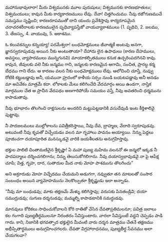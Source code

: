 ﻿మహానుభావులారా! మీరు విశ్వమునకు మూల పురుషులు; విశ్వమునకు కారణభూతులు; విశ్వమయులు; కావున మీకు కార్యకారణములు లేవు. దేవా! చిత్తగించుము. నీవు రజోగుణముచే సమస్తము సృష్టించి; కారణరూపముతో దాని యందు ప్రవేశిస్తావు కార్యరూపమైన చరాచరశరీరాలకు కారణములైన పృధివ్యాపస్తేజో వాయవ్యాకాశములు {1. పృథివి, 2. జలము, 3. తేజస్సు, 4. వాయువు, 5. ఆకాశము. 

ఓ కలువకన్నుల కన్నయ్యా! పరమేశ్వరా! బంధమోక్షములు జీవాత్మకే అంటవు అనగా, జ్ఞానస్వరూపుడవు అయిన నీకు అంటుతాయా? దేహాదు లైన ఉపాధులు (కారణ దేహములు, అవస్థలు, వ్యాపారములు మున్నగునవి) మాయాకల్పితములు కనుక ఉచ్చరింపదగినవి కావు. కావున, జీవులకు వలె నీకు జన్మము గాని, జన్మలకు కారణమైన ఆగామి, సంచిత, ప్రారబ్ధ కర్మ బేధము గాని లేదు. ఆ కారణం వలన నీకు బంధమోక్షములు లేవు. ఆలోచించి చూస్తే, నువ్వు రోటికి కట్టుబడ్డావు అనీ, యమునా హ్రదంలో కాళీయ సర్పం నుండి బయటపడ్డావు అనీ అనడం మా అవివేకం మాత్రమే కదా. లోకాలకు మేలు కలిగించేది వేదమార్గం అయి ఉండగా, నాస్తిక మార్గముల చేత ఆ ప్రాచీన వేదపథం అణగారిపోయే సమయం వస్తే, నీవు అవతరించి ధర్మమును కాపాడుతావు. 

నీవు భూభారం తొలగించి రాక్షసులను అందరిని మట్టుపెట్టడానికి వసుదేవుడి ఇంట కీర్తిశాలివై పుట్టావు. 

నీ పాదజలములు ముల్లోకాలను పవిత్రీకరిస్తాయి, నీవు దేవ, బ్రాహ్మణ, వేదాది స్వరూపుడవు. అటువంటి నీవు కృపతో విచ్చేయడం వలన మా గృహాలు పావనం అయ్యాయి. నిన్ను పెద్దలు పూజించగా దయాపూరిత మనస్కుడవై వారికి జయశీలతను అనుగ్రహిస్తావు. 

భక్తుల పాలిటి చింతామణివైన శ్రీకృష్ణా! ఏ మహా పుణ్య మహిమ వలననో ఈ జన్మలో ఇక్కడ నీ పాదపద్మాలు దర్శించగలిగాను; నిన్ను తెలుసుకోగలిగాను. నీవు దయాస్వభావుడవై నా పై ఆపేక్ష చూపి; విత్త, గృహ, దార, సుతాదుల మీద నాకు మోహ పాశమును తొలగించు” 

అని అక్రూరుడు మోహ విచ్ఛేదము చేయమని అడుగగా, నవ్వుతూ తన మాటలతో సంసార సంబంధం అయిన వ్యామోహమును నెలకొల్పుతూ శ్రీకృష్ణుడు ఇలా అన్నాడు. 

“నీవు మా బంధుడవు; మాకు తక్షణమే మేళ్ళు కలిగిస్తావు; వరుసకు పినతండ్రివి; దయా సముద్రుడవు; సుగుణ దర్శనుడవు; మమ్మల్ని కాపాడటానికి సమర్ధుడవు. 

మానవులు కోరికలు సాధించుకోవాలని కోరి రాతితో చేసిన దేవతాప్రతిమలనూ; పవిత్ర జలాలు కల గంగాది పుణ్యతీర్ధములనూ నిరంతరం సేవిస్తుంటారు. వారలా సేవిస్తుంటే వద్దని చెప్పడం పాడి గాదు. కాని, నిజానికి భగవత్పాద భక్తులైన మీవంటి వారు దర్శన మాత్రము చేతనే తక్షణము అభీప్సితార్థములు అనుగ్రహించగలరు. దేవతా విగ్రహారాధనము, పుణ్యతీర్ధ సేవనము అలా చేయగలవా? 

